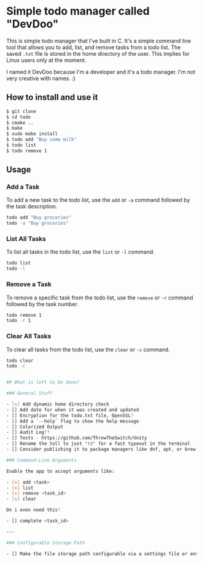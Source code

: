 # Simple todo manager called "DevDoo"

This is simple todo manager that I've built in C. It's a simple command line tool that allows you to add, list, and remove tasks from a todo list.
The saved `.txt` file is stored in the home directory of the user. This implies for Linux users only at the moment.

I named it DevDoo because I'm a developer and it's a todo manager. I'm not very creative with names. :)

## How to install and use it

```bash
$ git clone
$ cd todo
$ cmake ..
$ make
$ sudo make install
$ todo add "Buy some milk"
$ todo list
$ todo remove 1
```

## Usage

### Add a Task

To add a new task to the todo list, use the `add` or `-a` command followed by the task description.

```sh
todo add "Buy groceries"
todo -a "Buy groceries"
```

### List All Tasks

To list all tasks in the todo list, use the `list` or `-l` command.

```sh
todo list
todo -l
```

### Remove a Task

To remove a specific task from the todo list, use the `remove` or `-r` command followed by the task number.

```sh
todo remove 1
todo -r 1
```

### Clear All Tasks

To clear all tasks from the todo list, use the `clear` or `-c` command.

```sh
todo clear
todo -c


## What is left to be done?

### General Stuff

- [x] Add dynamic home directory check
- [] Add date for when it was created and updated
- [] Encryption for the todo.txt file, OpenSSL?
- [] Add a `--help` flag to show the help message
- [] Colorized Output
- [] Audit Log??
- [] Tests - https://github.com/ThrowTheSwitch/Unity
- [] Rename the toll to just "td" for a fast typeout in the terminal
- [] Consider publishing it to package managers like dnf, apt, or brew, if it get popular enough

### Command-Line Arguments

Enable the app to accept arguments like:

- [x] add <task>
- [x] list
- [x] remove <task_id>
- [x] clear

Do i even need this?

- [] complete <task_id>

---

### Configurable Storage Path

- [] Make the file storage path configurable via a settings file or environment variable. This would be especially useful for users who want to sync the file across devices using cloud storage?
```
